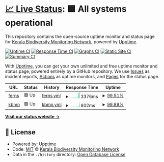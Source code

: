 # [📈 Live Status](https://kerala-biodiversity.github.io/upt): <!--live status--> **🟩 All systems operational**

This repository contains the open-source uptime monitor and status page for [Kerala Biodiversity Monitoring Network](www.kbmn.in), powered by [Upptime](https://github.com/upptime/upptime).

[![Uptime CI](https://github.com/kerala-biodiversity/upt/workflows/Uptime%20CI/badge.svg)](https://github.com/kerala-biodiversity/upt/actions?query=workflow%3A%22Uptime+CI%22)
[![Response Time CI](https://github.com/kerala-biodiversity/upt/workflows/Response%20Time%20CI/badge.svg)](https://github.com/kerala-biodiversity/upt/actions?query=workflow%3A%22Response+Time+CI%22)
[![Graphs CI](https://github.com/kerala-biodiversity/upt/workflows/Graphs%20CI/badge.svg)](https://github.com/kerala-biodiversity/upt/actions?query=workflow%3A%22Graphs+CI%22)
[![Static Site CI](https://github.com/kerala-biodiversity/upt/workflows/Static%20Site%20CI/badge.svg)](https://github.com/kerala-biodiversity/upt/actions?query=workflow%3A%22Static+Site+CI%22)
[![Summary CI](https://github.com/kerala-biodiversity/upt/workflows/Summary%20CI/badge.svg)](https://github.com/kerala-biodiversity/upt/actions?query=workflow%3A%22Summary+CI%22)

With [Upptime](https://upptime.js.org), you can get your own unlimited and free uptime monitor and status page, powered entirely by a GitHub repository. We use [Issues](https://github.com/kerala-biodiversity/upt/issues) as incident reports, [Actions](https://github.com/kerala-biodiversity/upt/actions) as uptime monitors, and [Pages](https://kerala-biodiversity.github.io/upt) for the status page.

<!--start: status pages-->
<!-- This summary is generated by Upptime (https://github.com/upptime/upptime) -->
<!-- Do not edit this manually, your changes will be overwritten -->
<!-- prettier-ignore -->
| URL | Status | History | Response Time | Uptime |
| --- | ------ | ------- | ------------- | ------ |
| <img alt="" src="https://icons.duckduckgo.com/ip3/ferns.org.in.ico" height="13"> [ferns](https://ferns.org.in) | 🟩 Up | [ferns.yml](https://github.com/kerala-biodiversity/upt/commits/HEAD/history/ferns.yml) | <details><summary><img alt="Response time graph" src="./graphs/ferns/response-time-week.png" height="20"> 3376ms</summary><br><a href="https://kerala-biodiversity.github.io/upt/history/ferns"><img alt="Response time 919" src="https://img.shields.io/endpoint?url=https%3A%2F%2Fraw.githubusercontent.com%2Fkerala-biodiversity%2Fupt%2FHEAD%2Fapi%2Fferns%2Fresponse-time.json"></a><br><a href="https://kerala-biodiversity.github.io/upt/history/ferns"><img alt="24-hour response time 8979" src="https://img.shields.io/endpoint?url=https%3A%2F%2Fraw.githubusercontent.com%2Fkerala-biodiversity%2Fupt%2FHEAD%2Fapi%2Fferns%2Fresponse-time-day.json"></a><br><a href="https://kerala-biodiversity.github.io/upt/history/ferns"><img alt="7-day response time 3376" src="https://img.shields.io/endpoint?url=https%3A%2F%2Fraw.githubusercontent.com%2Fkerala-biodiversity%2Fupt%2FHEAD%2Fapi%2Fferns%2Fresponse-time-week.json"></a><br><a href="https://kerala-biodiversity.github.io/upt/history/ferns"><img alt="30-day response time 1419" src="https://img.shields.io/endpoint?url=https%3A%2F%2Fraw.githubusercontent.com%2Fkerala-biodiversity%2Fupt%2FHEAD%2Fapi%2Fferns%2Fresponse-time-month.json"></a><br><a href="https://kerala-biodiversity.github.io/upt/history/ferns"><img alt="1-year response time 879" src="https://img.shields.io/endpoint?url=https%3A%2F%2Fraw.githubusercontent.com%2Fkerala-biodiversity%2Fupt%2FHEAD%2Fapi%2Fferns%2Fresponse-time-year.json"></a></details> | <details><summary><a href="https://kerala-biodiversity.github.io/upt/history/ferns">99.51%</a></summary><a href="https://kerala-biodiversity.github.io/upt/history/ferns"><img alt="All-time uptime 99.90%" src="https://img.shields.io/endpoint?url=https%3A%2F%2Fraw.githubusercontent.com%2Fkerala-biodiversity%2Fupt%2FHEAD%2Fapi%2Fferns%2Fuptime.json"></a><br><a href="https://kerala-biodiversity.github.io/upt/history/ferns"><img alt="24-hour uptime 96.54%" src="https://img.shields.io/endpoint?url=https%3A%2F%2Fraw.githubusercontent.com%2Fkerala-biodiversity%2Fupt%2FHEAD%2Fapi%2Fferns%2Fuptime-day.json"></a><br><a href="https://kerala-biodiversity.github.io/upt/history/ferns"><img alt="7-day uptime 99.51%" src="https://img.shields.io/endpoint?url=https%3A%2F%2Fraw.githubusercontent.com%2Fkerala-biodiversity%2Fupt%2FHEAD%2Fapi%2Fferns%2Fuptime-week.json"></a><br><a href="https://kerala-biodiversity.github.io/upt/history/ferns"><img alt="30-day uptime 99.89%" src="https://img.shields.io/endpoint?url=https%3A%2F%2Fraw.githubusercontent.com%2Fkerala-biodiversity%2Fupt%2FHEAD%2Fapi%2Fferns%2Fuptime-month.json"></a><br><a href="https://kerala-biodiversity.github.io/upt/history/ferns"><img alt="1-year uptime 99.95%" src="https://img.shields.io/endpoint?url=https%3A%2F%2Fraw.githubusercontent.com%2Fkerala-biodiversity%2Fupt%2FHEAD%2Fapi%2Fferns%2Fuptime-year.json"></a></details>
| <img alt="" src="https://icons.duckduckgo.com/ip3/www.kbmn.in.ico" height="13"> [kbmn](http://www.kbmn.in/) | 🟩 Up | [kbmn.yml](https://github.com/kerala-biodiversity/upt/commits/HEAD/history/kbmn.yml) | <details><summary><img alt="Response time graph" src="./graphs/kbmn/response-time-week.png" height="20"> 802ms</summary><br><a href="https://kerala-biodiversity.github.io/upt/history/kbmn"><img alt="Response time 409" src="https://img.shields.io/endpoint?url=https%3A%2F%2Fraw.githubusercontent.com%2Fkerala-biodiversity%2Fupt%2FHEAD%2Fapi%2Fkbmn%2Fresponse-time.json"></a><br><a href="https://kerala-biodiversity.github.io/upt/history/kbmn"><img alt="24-hour response time 2547" src="https://img.shields.io/endpoint?url=https%3A%2F%2Fraw.githubusercontent.com%2Fkerala-biodiversity%2Fupt%2FHEAD%2Fapi%2Fkbmn%2Fresponse-time-day.json"></a><br><a href="https://kerala-biodiversity.github.io/upt/history/kbmn"><img alt="7-day response time 802" src="https://img.shields.io/endpoint?url=https%3A%2F%2Fraw.githubusercontent.com%2Fkerala-biodiversity%2Fupt%2FHEAD%2Fapi%2Fkbmn%2Fresponse-time-week.json"></a><br><a href="https://kerala-biodiversity.github.io/upt/history/kbmn"><img alt="30-day response time 456" src="https://img.shields.io/endpoint?url=https%3A%2F%2Fraw.githubusercontent.com%2Fkerala-biodiversity%2Fupt%2FHEAD%2Fapi%2Fkbmn%2Fresponse-time-month.json"></a><br><a href="https://kerala-biodiversity.github.io/upt/history/kbmn"><img alt="1-year response time 363" src="https://img.shields.io/endpoint?url=https%3A%2F%2Fraw.githubusercontent.com%2Fkerala-biodiversity%2Fupt%2FHEAD%2Fapi%2Fkbmn%2Fresponse-time-year.json"></a></details> | <details><summary><a href="https://kerala-biodiversity.github.io/upt/history/kbmn">99.88%</a></summary><a href="https://kerala-biodiversity.github.io/upt/history/kbmn"><img alt="All-time uptime 95.58%" src="https://img.shields.io/endpoint?url=https%3A%2F%2Fraw.githubusercontent.com%2Fkerala-biodiversity%2Fupt%2FHEAD%2Fapi%2Fkbmn%2Fuptime.json"></a><br><a href="https://kerala-biodiversity.github.io/upt/history/kbmn"><img alt="24-hour uptime 99.15%" src="https://img.shields.io/endpoint?url=https%3A%2F%2Fraw.githubusercontent.com%2Fkerala-biodiversity%2Fupt%2FHEAD%2Fapi%2Fkbmn%2Fuptime-day.json"></a><br><a href="https://kerala-biodiversity.github.io/upt/history/kbmn"><img alt="7-day uptime 99.88%" src="https://img.shields.io/endpoint?url=https%3A%2F%2Fraw.githubusercontent.com%2Fkerala-biodiversity%2Fupt%2FHEAD%2Fapi%2Fkbmn%2Fuptime-week.json"></a><br><a href="https://kerala-biodiversity.github.io/upt/history/kbmn"><img alt="30-day uptime 99.97%" src="https://img.shields.io/endpoint?url=https%3A%2F%2Fraw.githubusercontent.com%2Fkerala-biodiversity%2Fupt%2FHEAD%2Fapi%2Fkbmn%2Fuptime-month.json"></a><br><a href="https://kerala-biodiversity.github.io/upt/history/kbmn"><img alt="1-year uptime 92.04%" src="https://img.shields.io/endpoint?url=https%3A%2F%2Fraw.githubusercontent.com%2Fkerala-biodiversity%2Fupt%2FHEAD%2Fapi%2Fkbmn%2Fuptime-year.json"></a></details>

<!--end: status pages-->

[**Visit our status website →**](https://kerala-biodiversity.github.io/upt)

## 📄 License

- Powered by: [Upptime](https://github.com/upptime/upptime)
- Code: [MIT](./LICENSE) © [Kerala Biodiversity Monitoring Network](www.kbmn.in)
- Data in the `./history` directory: [Open Database License](https://opendatacommons.org/licenses/odbl/1-0/)
